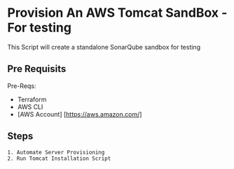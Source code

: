 # Provision An AWS Tomcat SandBox - For testing

This Script will create a standalone SonarQube sandbox for testing

## Pre Requisits
Pre-Reqs:
* Terraform 
* AWS CLI
* [AWS Account] [https://aws.amazon.com/]

## Steps
``` sh
1. Automate Server Provisioning
2. Run Tomcat Installation Script
```